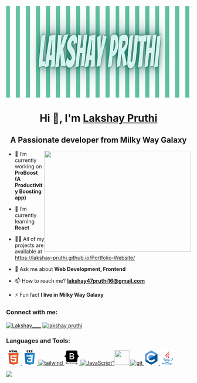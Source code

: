 <img src ="https://raw.githubusercontent.com/Lakshay-Pruthi/Lakshay-Pruthi/main/GithubBackground.png" width="2500" height ="250" align="center">

<h1 align="center">Hi 👋, I'm <a href="https://lakshay-pruthi.netlify.app/"> Lakshay Pruthi</a></h1>
<h2 align="center">A Passionate developer from Milky Way Galaxy</h2>

<img src="https://camo.githubusercontent.com/8bf6f6d78abc81fcf9c49f10649423e73ea44bc248e83aaae8759d401c829a84/68747470733a2f2f70687973696373677572756b756c2e66696c65732e776f726470726573732e636f6d2f323031392f30322f6368617261637465722d312e676966" width ="400" height ="275" align="right"> 

- 🔭 I’m currently working on **ProBoost<br> (A Productivity Boosting app)**

- 🌱 I’m currently learning **React**

- 👨‍💻 All of my projects are available at <br>https://lakshay-pruthi.github.io/Portfolio-Website/

- 💬 Ask me about **Web Development, Frontend**

- 📫 How to reach me? **lakshay47pruthi16@gmail.com**

- ⚡ Fun fact **I live in Milky Way Galaxy**

<h3 align="left">Connect with me:</h3>
<p align="left">
<a href="https://twitter.com/Lakshay____" target="_blank"><img align="center" src="https://raw.githubusercontent.com/rahuldkjain/github-profile-readme-generator/master/src/images/icons/Social/twitter.svg" alt="Lakshay____" height="30" width="40" /></a>
<a href="https://www.linkedin.com/in/lakshay-pruthi-8b0531214" target="_blank"><img align="center" src="https://raw.githubusercontent.com/rahuldkjain/github-profile-readme-generator/master/src/images/icons/Social/linked-in-alt.svg" alt="lakshay pruthi" height="30" width="40" /></a>
</p>

<h3 align="left">Languages and Tools:</h3>
<p align="left">  <a href="https://www.w3.org/html/" target="_blank" rel="noreferrer"> <img src="https://raw.githubusercontent.com/devicons/devicon/master/icons/html5/html5-original-wordmark.svg" alt="html5" width="40" height="40"/> </a> <a href="https://www.w3schools.com/css/" target="_blank" rel="noreferrer"> <img src="https://raw.githubusercontent.com/devicons/devicon/master/icons/css3/css3-original-wordmark.svg" alt="css3" width="40" height="40"/> </a>  <a href="https://tailwindcss.com/" target="_blank" rel="noreferrer"> <img src="https://www.vectorlogo.zone/logos/tailwindcss/tailwindcss-icon.svg" alt="tailwind" width="40" height="40"/> </a> <a href="https://getbootstrap.com" target="_blank" rel="noreferrer"> <img src="https://raw.githubusercontent.com/devicons/devicon/master/icons/bootstrap/bootstrap-plain-wordmark.svg" alt="bootstrap" width="40" height="40"/> </a><a href="https://getbootstrap.com" target="_blank" rel="noreferrer"> <img src="https://upload.wikimedia.org/wikipedia/commons/6/6a/JavaScript-logo.png" alt=JavaScript" width="40" height="40"/><img height="40" width="40" src="https://img.icons8.com/color/48/null/react-native.png"/> </a><a href="https://git-scm.com/" target="_blank" rel="noreferrer"> <img  src="https://www.vectorlogo.zone/logos/git-scm/git-scm-icon.svg" alt="git" width="40" height="40"/> </a> <a href="https://www.cprogramming.com/" target="_blank" rel="noreferrer"> <img src="https://raw.githubusercontent.com/devicons/devicon/master/icons/c/c-original.svg" alt="c" width="40" height="40"/> </a><a href="https://www.java.com" target="_blank" rel="noreferrer"> <img src="https://raw.githubusercontent.com/devicons/devicon/master/icons/java/java-original.svg" alt="java" width="40" height="40"/> </a></p>
<img src="https://www.holopin.io/api/user/board?user=lakshay" >

<!-- <p><img align="center" src="https://github-readme-stats.vercel.app/api/top-langs?username=lakshay-pruthi&show_icons=true&theme=synthwave&locale=en&layout=compact" alt="lakshay-pruthi" /></p> -->
